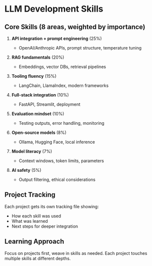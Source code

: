 # LLM Development Skills

## Core Skills (8 areas, weighted by importance)

1. **API integration + prompt engineering** (25%)
   - OpenAI/Anthropic APIs, prompt structure, temperature tuning

2. **RAG fundamentals** (20%)
   - Embeddings, vector DBs, retrieval pipelines

3. **Tooling fluency** (15%)
   - LangChain, LlamaIndex, modern frameworks

4. **Full-stack integration** (10%)
   - FastAPI, Streamlit, deployment

5. **Evaluation mindset** (10%)
   - Testing outputs, error handling, monitoring

6. **Open-source models** (8%)
   - Ollama, Hugging Face, local inference

7. **Model literacy** (7%)
   - Context windows, token limits, parameters

8. **AI safety** (5%)
   - Output filtering, ethical considerations

## Project Tracking
Each project gets its own tracking file showing:
- How each skill was used
- What was learned
- Next steps for deeper integration

## Learning Approach
Focus on projects first, weave in skills as needed. Each project touches multiple skills at different depths. 